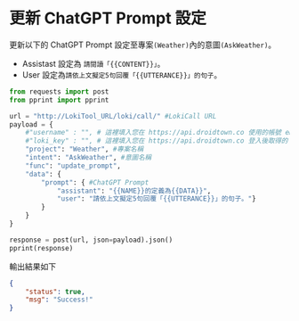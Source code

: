 # 更新 ChatGPT Prompt 設定

更新以下的 ChatGPT Prompt 設定至專案`(Weather)`內的意圖`(AskWeather)`。

- Assistast 設定為 `請閱讀「{{CONTENT}}」`。
- User 設定為`請依上文擬定5句回覆「{{UTTERANCE}}」的句子`。

```python
from requests import post
from pprint import pprint

url = "http://LokiTool_URL/loki/call/" #LokiCall URL
payload = {
    #"username" : "", # 這裡填入您在 https://api.droidtown.co 使用的帳號 email。     Docker 版不需要此參數！
    #"loki_key" : "", # 這裡填入您在 https://api.droidtown.co 登入後取得的 loki_key。 Docker 版不需要此參數！
    "project": "Weather", #專案名稱
    "intent": "AskWeather", #意圖名稱
    "func": "update_prompt",
    "data": {
        "prompt": { #ChatGPT Prompt
            "assistant": "{{NAME}}的定義為{{DATA}}",
            "user": "請依上文擬定5句回覆「{{UTTERANCE}}」的句子。"}
        }
    }
}

response = post(url, json=payload).json()
pprint(response)
```

輸出結果如下

```json
{
    "status": true,
    "msg": "Success!"
}
```
